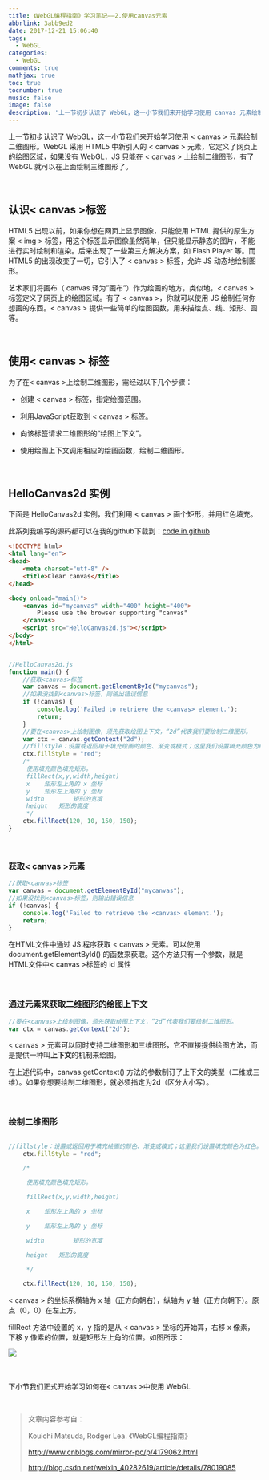 ```yaml
---
title: 《WebGL编程指南》学习笔记——2.使用canvas元素
abbrlink: 3abb9ed2
date: 2017-12-21 15:06:40
tags:
  - WebGL
categories:
  - WebGL
comments: true
mathjax: true
toc: true
tocnumber: true
music: false
image: false
description: '上一节初步认识了 WebGL，这一小节我们来开始学习使用 canvas 元素绘制二维图形。WebGL 采用 HTML5 中新引入的 canvas 元素，它定义了网页上的绘图区域，如果没有 WebGL，JS 只能在 canvas 上绘制二维图形，有了 WebGL 就可以在上面绘制三维图形了。'
---
```




上一节初步认识了 WebGL，这一小节我们来开始学习使用 < canvas > 元素绘制二维图形。WebGL 采用 HTML5 中新引入的 < canvas > 元素，它定义了网页上的绘图区域，如果没有 WebGL，JS 只能在 < canvas > 上绘制二维图形，有了 WebGL 就可以在上面绘制三维图形了。

​         

## 认识< canvas >标签

HTML5 出现以前，如果你想在网页上显示图像，只能使用 HTML 提供的原生方案 < img > 标签，用这个标签显示图像虽然简单，但只能显示静态的图片，不能进行实时绘制和渲染。后来出现了一些第三方解决方案，如 Flash Player 等。而 HTML5 的出现改变了一切，它引入了 < canvas > 标签，允许 JS 动态地绘制图形。

艺术家们将画布（ canvas 译为”画布”）作为绘画的地方，类似地，< canvas > 标签定义了网页上的绘图区域。有了 < canvas >，你就可以使用 JS 绘制任何你想画的东西。< canvas > 提供一些简单的绘图函数，用来描绘点、线、矩形、圆等。

​           

## 使用< canvas > 标签

为了在< canvas >上绘制二维图形，需经过以下几个步骤：

 - 创建 < canvas > 标签，指定绘图范围。

 - 利用JavaScript获取到 < canvas > 标签。

 - 向该标签请求二维图形的“绘图上下文”。

 - 使用绘图上下文调用相应的绘图函数，绘制二维图形。


​             

## HelloCanvas2d 实例

下面是 HelloCanvas2d 实例，我们利用 < canvas > 画个矩形，并用红色填充。

此系列我编写的源码都可以在我的github下载到：[code in github](https://github.com/hushhw/WebGL-Programming-Guide/tree/master/00HelloCanvas2d)

```html
<!DOCTYPE html>
<html lang="en">
<head>
	<meta charset="utf-8" />
	<title>Clear canvas</title>
</head>

<body onload="main()">
	<canvas id="mycanvas" width="400" height="400">
		Please use the browser supporting "canvas"
	</canvas>
	<script src="HelloCanvas2d.js"></script>
</body>
</html>
```



```javascript

//HelloCanvas2d.js
function main() {
	//获取<canvas>标签
	var canvas = document.getElementById("mycanvas");
	//如果没找到<canvas>标签，则输出错误信息
	if (!canvas) {
		console.log('Failed to retrieve the <canvas> element.');
		return;
	}
	//要在<canvas>上绘制图像，须先获取绘图上下文，“2d”代表我们要绘制二维图形。
	var ctx = canvas.getContext("2d");
	//fillstyle：设置或返回用于填充绘画的颜色、渐变或模式；这里我们设置填充颜色为红色。
	ctx.fillStyle = "red";
	/*
	 使用填充颜色填充矩形。
	 fillRect(x,y,width,height)
	 x    矩形左上角的 x 坐标
	 y    矩形左上角的 y 坐标
	 width        矩形的宽度
	 height   矩形的高度
	 */
	ctx.fillRect(120, 10, 150, 150);
}
```

​        

### 获取< canvas >元素

```javascript
//获取<canvas>标签
var canvas = document.getElementById("mycanvas");
//如果没找到<canvas>标签，则输出错误信息
if (!canvas) {
	console.log('Failed to retrieve the <canvas> element.');
	return;
}
```

在HTML文件中通过 JS 程序获取 < canvas > 元素。可以使用 document.getElementById() 的函数来获取。这个方法只有一个参数，就是HTML文件中< canvas >标签的 id 属性

　　 

### 通过元素来获取二维图形的绘图上下文

```javascript
//要在<canvas>上绘制图像，须先获取绘图上下文，“2d”代表我们要绘制二维图形。
var ctx = canvas.getContext("2d");
```

< canvas > 元素可以同时支持二维图形和三维图形，它不直接提供绘图方法，而是提供一种叫**上下文**的机制来绘图。



在上述代码中，canvas.getContext() 方法的参数制订了上下文的类型（二维或三维）。如果你想要绘制二维图形，就必须指定为2d（区分大小写）。

　　

### 绘制二维图形

```javascript

//fillstyle：设置或返回用于填充绘画的颜色、渐变或模式；这里我们设置填充颜色为红色。
	ctx.fillStyle = "red";

	/*

	 使用填充颜色填充矩形。

	 fillRect(x,y,width,height)

	 x    矩形左上角的 x 坐标

	 y    矩形左上角的 y 坐标

	 width        矩形的宽度

	 height   矩形的高度

	 */

	ctx.fillRect(120, 10, 150, 150);

```

< canvas > 的坐标系横轴为 x 轴（正方向朝右），纵轴为 y 轴（正方向朝下）。原点（0，0）在左上方。

fillRect 方法中设置的 x，y 指的是从 < canvas > 坐标的开始算，右移 x 像素，下移 y 像素的位置，就是矩形左上角的位置。如图所示：

![](https://photo.hushhw.cn/images/20171216202917965.png)

　　







下小节我们正式开始学习如何在< canvas >中使用 WebGL

​        

> 文章内容参考自： 
>
> Kouichi Matsuda, Rodger Lea. 《WebGL编程指南》
>
> http://www.cnblogs.com/mirror-pc/p/4179062.html
>
> http://blog.csdn.net/weixin_40282619/article/details/78019085
